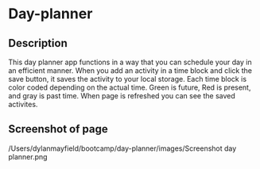 # Day-planner

## Description

This day planner app functions in a way that you can schedule your day in an efficient manner. When you add an activity in a time block and click the save button, it saves the activity to your local storage. Each time block is color coded depending on the actual time. Green is future, Red is present, and gray is past time. When page is refreshed you can see the saved activites. 

## Screenshot of page
/Users/dylanmayfield/bootcamp/day-planner/images/Screenshot day planner.png
